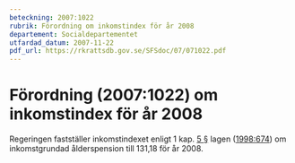 ```yaml
---
beteckning: 2007:1022
rubrik: Förordning om inkomstindex för år 2008
departement: Socialdepartementet
utfardad_datum: 2007-11-22
pdf_url: https://rkrattsdb.gov.se/SFSdoc/07/071022.pdf
---
```


# Förordning (2007:1022) om inkomstindex för år 2008

Regeringen fastställer inkomstindexet enligt 1 kap. [5 §](#kap1.5) lagen ([1998:674](https://selex.se/eli/sfs/1998/674)) om inkomstgrundad ålderspension till 131,18 för år 2008.